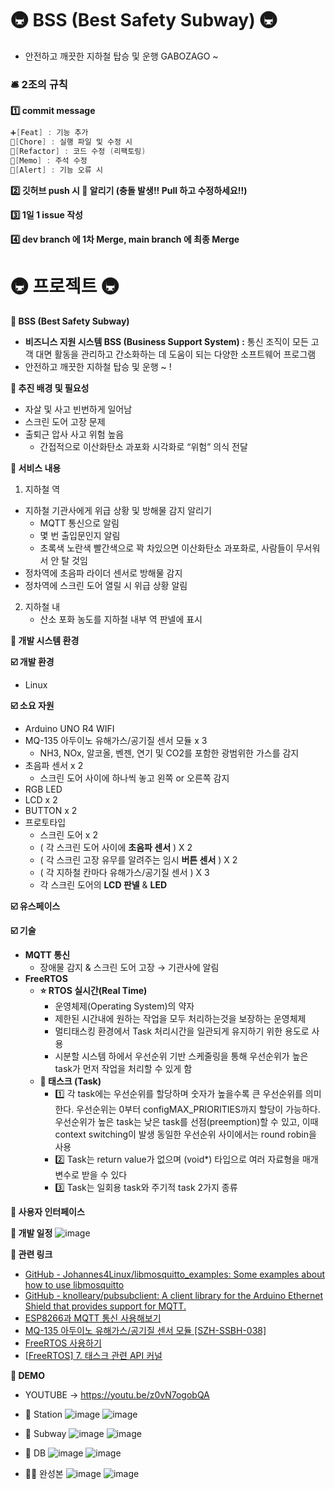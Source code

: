# 🚇 BSS (Best Safety Subway) 🚇
- 안전하고 깨끗한 지하철 탑승 및 운행 GABOZAGO ~

### 🛎️ 2조의 규칙
**1️⃣ commit message** 

```c
➕[Feat] : 기능 추가
🚀[Chore] : 실행 파일 및 수정 시 
🚧[Refactor] : 코드 수정 (리팩토링)
📃[Memo] : 주석 수정
🚨[Alert] : 기능 오류 시
```

**2️⃣ 깃허브 push 시 🚨 알리기 (충돌 발생!! Pull 하고 수정하세요!!)**

**3️⃣ 1일 1 issue 작성**

**4️⃣ dev branch 에 1차 Merge, main branch 에 최종 Merge**

# 🚇 프로젝트 🚇

**🚩 BSS (Best Safety Subway)**

- **비즈니스 지원 시스템 BSS (Business Support System) :** 통신 조직이 모든 고객 대면 활동을 관리하고 간소화하는 데 도움이 되는 다양한 소프트웨어 프로그램
- 안전하고 깨끗한 지하철 탑승 및 운행 ~ !

**🚩 추진 배경 및 필요성**

- 자살 및 사고 빈번하게 일어남
- 스크린 도어 고장 문제
- 출퇴근 압사 사고 위험 높음
    - 간접적으로 이산화탄소 과포화 시각화로 “위험” 의식 전달

**🚩 서비스 내용**

1. 지하철 역
  - 지하철 기관사에게 위급 상황 및 방해물 감지 알리기
      - MQTT 통신으로 알림
      - 몇 번 출입문인지 알림
      - 초록색 노란색 빨간색으로 꽉 차있으면 이산화탄소 과포화로, 사람들이 무서워서 안 탈 것임
  - 정차역에 초음파 라이더 센서로 방해물 감지
  - 정차역에 스크린 도어 열릴 시 위급 상황 알림

2. 지하철 내
    - 산소 포화 농도를 지하철 내부 역 판넬에 표시

**🚩 개발 시스템 환경**

**☑️ 개발 환경**

- Linux

**☑️ 소요 자원**

- Arduino UNO R4 WIFI
- MQ-135 아두이노 유해가스/공기질 센서 모듈 x 3
    - NH3, NOx, 알코올, 벤젠, 연기 및 CO2를 포함한 광범위한 가스를 감지
- 초음파 센서 x 2
    - 스크린 도어 사이에 하나씩 놓고 왼쪽 or 오른쪽 감지
- RGB LED
- LCD x 2
- BUTTON x 2
- 프로토타입
    - 스크린 도어 x 2
    - ( 각 스크린 도어 사이에 **초음파 센서** ) X 2
    - ( 각 스크린 고장 유무를 알려주는 임시 **버튼 센서** ) X 2
    - ( 각 지하철 칸마다 유해가스/공기질 센서 ) X 3
    - 각 스크린 도어의 **LCD 판넬** & **LED**

**☑️ 유스페이스** 

**☑️ 기술**

- **MQTT 통신**
    - 장애물 감지 & 스크린 도어 고장 → 기관사에 알림
- **FreeRTOS**
    - **⭐ RTOS 실시간(Real Time)**
        - 운영체제(Operating System)의 약자
        - 제한된 시간내에 원하는 작업을 모두 처리하는것을 보장하는 운영체제
        - 멀티태스킹 환경에서 Task 처리시간을 일관되게 유지하기 위한 용도로 사용
        - 시분할 시스템 하에서 우선순위 기반 스케줄링을 통해 우선순위가 높은 task가 먼저 작업을 처리할 수 있게 함
    - **🌳 태스크 (Task)**
        - 1️⃣ 각 task에는 우선순위를 할당하며 숫자가 높을수록 큰 우선순위를 의미한다. 우선순위는 0부터 configMAX_PRIORITIES까지 할당이 가능하다. 우선순위가 높은 task는 낮은 task를 선점(preemption)할 수 있고, 이때 context switching이 발생 동일한 우선순위 사이에서는 round robin을 사용
        - 2️⃣ Task는 return value가 없으며 (void*) 타입으로 여러 자료형을 매개변수로 받을 수 있다
        - 3️⃣ Task는 일회용 task와 주기적 task 2가지 종류

**🚩 사용자 인터페이스**


**🚩 개발 일정**
![image](https://img1.daumcdn.net/thumb/R1280x0/?scode=mtistory2&fname=https%3A%2F%2Fblog.kakaocdn.net%2Fdn%2FW1lsm%2FbtsCtmyabfL%2FQnsuZoKGBpFjqX1IvDmhg1%2Fimg.png)


**🚩 관련 링크**

- [GitHub - Johannes4Linux/libmosquitto_examples: Some examples about how to use libmosquitto](https://github.com/Johannes4Linux/libmosquitto_examples)
- [GitHub - knolleary/pubsubclient: A client library for the Arduino Ethernet Shield that provides support for MQTT.](https://github.com/knolleary/pubsubclient/tree/master)
- [ESP8266과 MQTT 통신 사용해보기](https://blog.naver.com/roboholic84/221232207387)
- [MQ-135 아두이노 유해가스/공기질 센서 모듈 [SZH-SSBH-038]](https://www.devicemart.co.kr/goods/view?no=1327411)
- [FreeRTOS 사용하기](https://blog.naver.com/005334337/220725214276)
- [[FreeRTOS] 7. 태스크 관련 API 커널](https://velog.io/@psh4204/FreeRTOS-7.-%ED%83%9C%EC%8A%A4%ED%81%AC-%EA%B4%80%EB%A0%A8-API-%EC%BB%A4%EB%84%90)


**🚩 DEMO**
- YOUTUBE -> https://youtu.be/z0vN7ogobQA
- 🚉 Station
![image](https://img1.daumcdn.net/thumb/R1280x0/?scode=mtistory2&fname=https%3A%2F%2Fblog.kakaocdn.net%2Fdn%2FWEstZ%2FbtsCoIbKPuj%2FYNKrCbCrDdHIDXhOPki8C0%2Fimg.png)
![image](https://img1.daumcdn.net/thumb/R1280x0/?scode=mtistory2&fname=https%3A%2F%2Fblog.kakaocdn.net%2Fdn%2F4wv8D%2FbtsCt4c1cJe%2FUJdUhDEduKjVeOPqcjt9gk%2Fimg.png)

- 🚋 Subway
![image](https://img1.daumcdn.net/thumb/R1280x0/?scode=mtistory2&fname=https%3A%2F%2Fblog.kakaocdn.net%2Fdn%2FbikoRz%2FbtsCtpPeLT9%2FsJdEmwUvsNrZRyn6HBeGvK%2Fimg.png)
![image](https://img1.daumcdn.net/thumb/R1280x0/?scode=mtistory2&fname=https%3A%2F%2Fblog.kakaocdn.net%2Fdn%2FblzNX6%2FbtsCtbpU01P%2FOxKSA60yN2RHz8UndlBqSk%2Fimg.png)

- 📔 DB
![image](https://img1.daumcdn.net/thumb/R1280x0/?scode=mtistory2&fname=https%3A%2F%2Fblog.kakaocdn.net%2Fdn%2FD4IXQ%2FbtsCoAEJgOT%2FBqNRvvGT4ozAjtLnlYnQmk%2Fimg.png)
![image](https://img1.daumcdn.net/thumb/R1280x0/?scode=mtistory2&fname=https%3A%2F%2Fblog.kakaocdn.net%2Fdn%2FmaNW9%2FbtsCtov3Bf1%2F4HYkdQckRn0ajU0ZkRmxz1%2Fimg.png)

- 🧑‍🎄 완성본
![image](https://img1.daumcdn.net/thumb/R1280x0/?scode=mtistory2&fname=https%3A%2F%2Fblog.kakaocdn.net%2Fdn%2FcAVvEh%2FbtsCrayAzrj%2FFQ6leY6DORuhrOYb8xQWS0%2Fimg.png)
![image](https://img1.daumcdn.net/thumb/R1280x0/?scode=mtistory2&fname=https%3A%2F%2Fblog.kakaocdn.net%2Fdn%2FQVAJO%2FbtsCt5Xh8DY%2FekvxcX8e1jIvyr9dxcdlT0%2Fimg.png)


